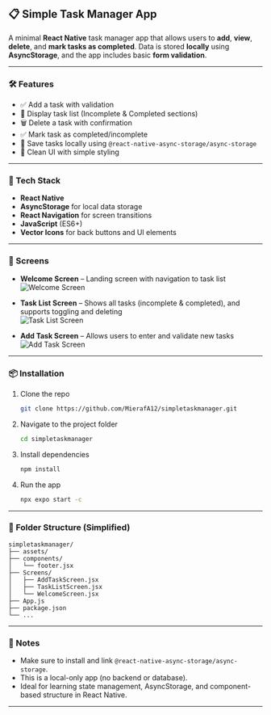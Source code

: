 

## 📋 Simple Task Manager App

A minimal **React Native** task manager app that allows users to **add**, **view**, **delete**, and **mark tasks as completed**. Data is stored **locally** using **AsyncStorage**, and the app includes basic **form validation**.

---

### 🛠 Features

* ✅ Add a task with validation
* 📜 Display task list (Incomplete & Completed sections)
* 🗑 Delete a task with confirmation
* ✅ Mark task as completed/incomplete
* 💾 Save tasks locally using `@react-native-async-storage/async-storage`
* 🎨 Clean UI with simple styling

---

### 🧱 Tech Stack

* **React Native**
* **AsyncStorage** for local data storage
* **React Navigation** for screen transitions
* **JavaScript** (ES6+)
* **Vector Icons** for back buttons and UI elements

---

### 🚀 Screens

* **Welcome Screen** – Landing screen with navigation to task list  
  ![Welcome Screen](./simpletaskmanager/assets/welcome.jpg)

* **Task List Screen** – Shows all tasks (incomplete & completed), and supports toggling and deleting  
  ![Task List Screen](./simpletaskmanager/assets/tasklist.jpg)

* **Add Task Screen** – Allows users to enter and validate new tasks  
  ![Add Task Screen](./simpletaskmanager/assets/addtask.jpg)

---

### 📦 Installation

1. Clone the repo

   ```bash
   git clone https://github.com/MierafA12/simpletaskmanager.git
   ```

2. Navigate to the project folder

   ```bash
   cd simpletaskmanager
   ```

3. Install dependencies

   ```bash
   npm install
   ```

4. Run the app

   ```bash
   npx expo start -c
   
   ```

---

### 📁 Folder Structure (Simplified)

```
simpletaskmanager/
├── assets/
├── components/
│   └── footer.jsx
├── Screens/
│   ├── AddTaskScreen.jsx
│   ├── TaskListScreen.jsx
│   └── WelcomeScreen.jsx
├── App.js
├── package.json
└── ...
```

---

### 📌 Notes

* Make sure to install and link `@react-native-async-storage/async-storage`.
* This is a local-only app (no backend or database).
* Ideal for learning state management, AsyncStorage, and component-based structure in React Native.

---

